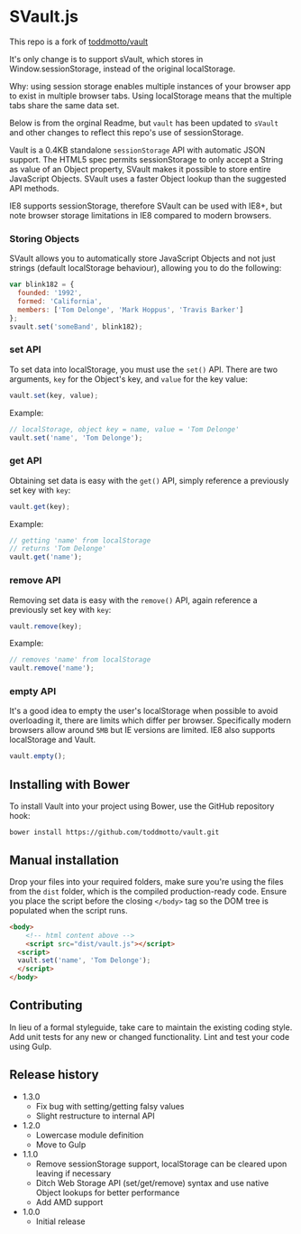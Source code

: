 # SVault.js

This repo is a fork of [toddmotto/vault](https://github.com/toddmotto/vault)

It's only change is to support sVault, which stores in Window.sessionStorage, instead of the original localStorage.

Why: using session storage enables multiple instances of your browser app to exist in multiple browser tabs.
Using localStorage means that the multiple tabs share the same data set. 

Below is from the orginal Readme, but `vault` has been updated to `sVault` and other changes to reflect 
this repo's use of sessionStorage.

Vault is a 0.4KB standalone `sessionStorage` API with automatic JSON support. The HTML5 spec permits sessionStorage to only accept a String as value of an Object property, SVault makes it possible to store entire JavaScript Objects. SVault uses a faster Object lookup than the suggested API methods.

IE8 supports sessionStorage, therefore SVault can be used with IE8+, but note browser storage limitations in IE8 compared to modern browsers.

### Storing Objects
SVault allows you to automatically store JavaScript Objects and not just strings (default localStorage behaviour), allowing you to do the following:

```javascript
var blink182 = {
  founded: '1992',
  formed: 'California',
  members: ['Tom Delonge', 'Mark Hoppus', 'Travis Barker']
};
svault.set('someBand', blink182);
```

### set API
To set data into localStorage, you must use the `set()` API. There are two arguments, `key` for the Object's key, and `value` for the key value:

```javascript
vault.set(key, value);
```

Example:

```javascript
// localStorage, object key = name, value = 'Tom Delonge'
vault.set('name', 'Tom Delonge');
```

### get API
Obtaining set data is easy with the `get()` API, simply reference a previously set key with `key`:

```javascript
vault.get(key);
```

Example:

```javascript
// getting 'name' from localStorage
// returns 'Tom Delonge'
vault.get('name');
```

### remove API
Removing set data is easy with the `remove()` API, again reference a previously set key with `key`:

```javascript
vault.remove(key);
```

Example:

```javascript
// removes 'name' from localStorage
vault.remove('name');
```

### empty API
It's a good idea to empty the user's localStorage when possible to avoid overloading it, there are limits which differ per browser. Specifically modern browsers allow around `5MB` but IE versions are limited. IE8 also supports localStorage and Vault.

```javascript
vault.empty();
```

## Installing with Bower
To install Vault into your project using Bower, use the GitHub repository hook:

```
bower install https://github.com/toddmotto/vault.git
```

## Manual installation
Drop your files into your required folders, make sure you're using the files from the `dist` folder, which is the compiled production-ready code. Ensure you place the script before the closing `</body>` tag so the DOM tree is populated when the script runs.
	
```html
<body>
	<!-- html content above -->
	<script src="dist/vault.js"></script>
  <script>
  vault.set('name', 'Tom Delonge');
  </script>
</body>
```

## Contributing
In lieu of a formal styleguide, take care to maintain the existing coding style. Add unit tests for any new or changed functionality. Lint and test your code using Gulp.

## Release history

- 1.3.0
  - Fix bug with setting/getting falsy values
  - Slight restructure to internal API
- 1.2.0
  - Lowercase module definition
  - Move to Gulp
- 1.1.0
  - Remove sessionStorage support, localStorage can be cleared upon leaving if necessary
  - Ditch Web Storage API (set/get/remove) syntax and use native Object lookups for better performance
  - Add AMD support
- 1.0.0
  - Initial release
